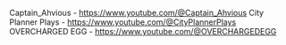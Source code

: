 Captain_Ahvious - https://www.youtube.com/@Captain_Ahvious
City Planner Plays - https://www.youtube.com/@CityPlannerPlays
OVERCHARGED EGG - https://www.youtube.com/@OVERCHARGEDEGG